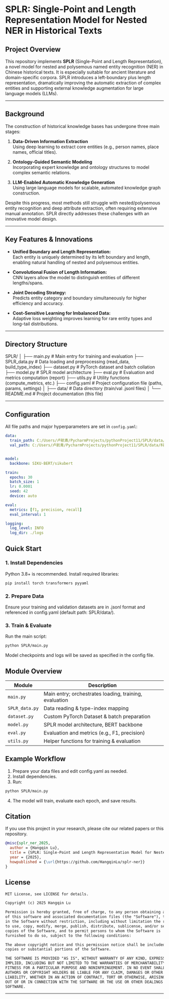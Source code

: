 # SPLR: Single-Point and Length Representation Model for Nested NER in Historical Texts

## Project Overview

This repository implements **SPLR** (Single-Point and Length Representation), a novel model for nested and polysemous named entity recognition (NER) in Chinese historical texts. It is especially suitable for ancient literature and domain-specific corpora. SPLR introduces a left-boundary plus length representation, dramatically improving the automatic extraction of complex entities and supporting external knowledge augmentation for large language models (LLMs).

---

## Background

The construction of historical knowledge bases has undergone three main stages:

1. **Data-Driven Information Extraction**  
   Using deep learning to extract core entities (e.g., person names, place names, official titles).

2. **Ontology-Guided Semantic Modeling**  
   Incorporating expert knowledge and ontology structures to model complex semantic relations.

3. **LLM-Enabled Automatic Knowledge Generation**  
   Using large language models for scalable, automated knowledge graph construction.

Despite this progress, most methods still struggle with nested/polysemous entity recognition and deep attribute extraction, often requiring extensive manual annotation. SPLR directly addresses these challenges with an innovative model design.

---

## Key Features & Innovations

- **Unified Boundary and Length Representation:**  
  Each entity is uniquely determined by its left boundary and length, enabling natural handling of nested and polysemous entities.

- **Convolutional Fusion of Length Information:**  
  CNN layers allow the model to distinguish entities of different lengths/spans.

- **Joint Decoding Strategy:**  
  Predicts entity category and boundary simultaneously for higher efficiency and accuracy.

- **Cost-Sensitive Learning for Imbalanced Data:**  
  Adaptive loss weighting improves learning for rare entity types and long-tail distributions.

---

## Directory Structure
SPLR/
│
├── main.py # Main entry for training and evaluation
├── SPLR_data.py # Data loading and preprocessing (read_data, build_type_index)
├── dataset.py # PyTorch dataset and batch collation
├── model.py # SPLR model architecture
├── eval.py # Evaluation and metrics computation (report)
├── utils.py # Utility functions (compute_metrics, etc.)
├── config.yaml # Project configuration file (paths, params, settings)
│
├── data/ # Data directory (train/val .jsonl files)
│
└── README.md # Project documentation (this file)


---
## Configuration

All file paths and major hyperparameters are set in `config.yaml`:

```yaml
data:
  train_path: C:/Users/卢航青/PycharmProjects/pythonProject11/SPLR/data/科举_train.jsonl
  val_path: C:/Users/卢航青/PycharmProjects/pythonProject11/SPLR/data/科举_val.jsonl


model:
  backbone: SIKU-BERT/sikubert

train:
  epochs: 30
  batch_size: 1
  lr: 0.0001
  seed: 42
  device: auto

eval:
  metrics: [f1, precision, recall]
  eval_interval: 1

logging:
  log_level: INFO
  log_dir: ./logs
```


## Quick Start

### 1. Install Dependencies

Python 3.8+ is recommended. Install required libraries:
```bash
pip install torch transformers pyyaml
```
### 2. Prepare Data

Ensure your training and validation datasets are in .jsonl format and referenced in config.yaml (default path: SPLR/data/).
### 3. Train & Evaluate
Run the main script:
```bash
python SPLR/main.py
```
Model checkpoints and logs will be saved as specified in the config file.

## Module Overview
| Module         | Description                                            |
| -------------- | ------------------------------------------------------ |
| `main.py`      | Main entry; orchestrates loading, training, evaluation |
| `SPLR_data.py` | Data reading & type-index mapping                      |
| `dataset.py`   | Custom PyTorch Dataset & batch preparation             |
| `model.py`     | SPLR model architecture, BERT backbone                 |
| `eval.py`      | Evaluation and metrics (e.g., F1, precision)           |
| `utils.py`     | Helper functions for training & evaluation             |

## Example Workflow
1. Prepare your data files and edit config.yaml as needed.
2. Install dependencies.
3. Run:
```bash
python SPLR/main.py
```
4. The model will train, evaluate each epoch, and save results.
## Citation
If you use this project in your research, please cite our related papers or this repository.
``` bibtex
@misc{splr_ner_2025,
  author = {Hangqin Lu},
  title = {SPLR: Single-Point and Length Representation Model for Nested NER },
  year = {2025},
  howpublished = {\url{https://github.com/HangqinLu/splr-ner}}
}
```
## License

``` markdown
MIT License, see LICENSE for details.

Copyright (c) 2025 Hangqin Lu

Permission is hereby granted, free of charge, to any person obtaining a copy
of this software and associated documentation files (the "Software"), to deal
in the Software without restriction, including without limitation the rights
to use, copy, modify, merge, publish, distribute, sublicense, and/or sell
copies of the Software, and to permit persons to whom the Software is
furnished to do so, subject to the following conditions:

The above copyright notice and this permission notice shall be included in all
copies or substantial portions of the Software.

THE SOFTWARE IS PROVIDED "AS IS", WITHOUT WARRANTY OF ANY KIND, EXPRESS OR
IMPLIED, INCLUDING BUT NOT LIMITED TO THE WARRANTIES OF MERCHANTABILITY,
FITNESS FOR A PARTICULAR PURPOSE AND NONINFRINGEMENT. IN NO EVENT SHALL THE
AUTHORS OR COPYRIGHT HOLDERS BE LIABLE FOR ANY CLAIM, DAMAGES OR OTHER
LIABILITY, WHETHER IN AN ACTION OF CONTRACT, TORT OR OTHERWISE, ARISING FROM,
OUT OF OR IN CONNECTION WITH THE SOFTWARE OR THE USE OR OTHER DEALINGS IN THE
SOFTWARE.
```

---




